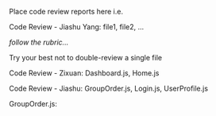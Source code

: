 Place code review reports here i.e.

Code Review - Jiashu Yang: file1, file2, ...

*follow the rubric...*

Try your best not to double-review a single file

Code Review - Zixuan: Dashboard.js, Home.js

Code Review - Jiashu: GroupOrder.js, Login.js, UserProfile.js

GroupOrder.js: 
